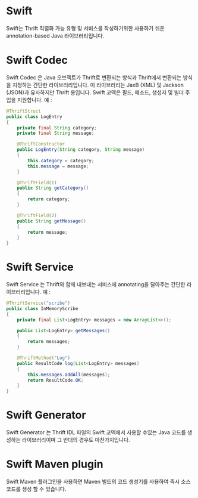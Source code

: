 # Swift

Swift는 Thrift 직렬화 가능 유형 및 서비스를 작성하기위한 사용하기 쉬운 annotation-based Java 라이브러리입니다.

# Swift Codec
Swift Codec 은 Java 오브젝트가 Thrift로 변환되는 방식과 Thrift에서 변환되는 방식을 지정하는 간단한 라이브러리입니다. 
이 라이브러리는 JaxB (XML) 및 Jackson (JSON)과 유사하지만 Thrift 용입니다. 
Swift 코덱은 필드, 메소드, 생성자 및 빌더 주입을 지원합니다. 예 :

```java
@ThriftStruct
public class LogEntry
{
    private final String category;
    private final String message;

    @ThriftConstructor
    public LogEntry(String category, String message)
    {
        this.category = category;
        this.message = message;
    }

    @ThriftField(1)
    public String getCategory()
    {
        return category;
    }

    @ThriftField(2)
    public String getMessage()
    {
        return message;
    }
}
```

# Swift Service
Swift Service 는 Thrift와 함께 내보내는 서비스에 annotating을 달아주는 간단한 라이브러리입니다. 예 :

```java
@ThriftService("scribe")
public class InMemoryScribe
{
    private final List<LogEntry> messages = new ArrayList<>();

    public List<LogEntry> getMessages()
    {
        return messages;
    }

    @ThriftMethod("Log")
    public ResultCode log(List<LogEntry> messages)
    {
        this.messages.addAll(messages);
        return ResultCode.OK;
    }
}
```
# Swift Generator
Swift Generator 는 Thrift IDL 파일의 Swift 코덱에서 사용할 수있는 Java 코드를 생성하는 라이브러리이며 그 반대의 경우도 마찬가지입니다.

# Swift Maven plugin
Swift Maven 플러그인을 사용하면 Maven 빌드의 코드 생성기를 사용하여 즉시 소스 코드를 생성 할 수 있습니다.
